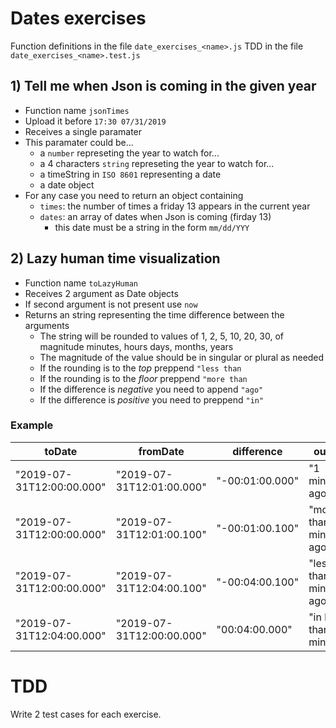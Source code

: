# Dates exercises
Function definitions in the file `date_exercises_<name>.js`
TDD in the file `date_exercises_<name>.test.js`

## 1) Tell me when Json is coming in the given year
* Function name `jsonTimes`
* Upload it before `17:30 07/31/2019`
* Receives a single paramater
* This paramater could be...
  * a `number` represeting the year to watch for...
  * a 4 characters `string` represeting the year to watch for...
  * a timeString in `ISO 8601` representing a date
  * a date object
* For any case you need to return an object containing
  * `times`: the number of times a friday 13 appears in the current year
  * `dates`: an array of dates when Json is coming (firday 13)
    * this date must be a string in the form `mm/dd/YYY`

## 2) Lazy human time visualization
  * Function name `toLazyHuman`
  * Receives 2 argument as Date objects
  * If second argument is not present use `now`
  * Returns an string representing the time difference between the arguments
    * The string will be rounded to values of 1, 2, 5, 10, 20, 30, of magnitude minutes, hours days, months, years
    * The magnitude of the value should be in singular or plural as needed
    * If the rounding is to the *top* preppend `"less than`
    * If the rounding is to the *floor* preppend `"more than`
    * If the difference is *negative* you need to append `"ago"`
    * If the difference is *positive* you need to preppend `"in"`

### Example
toDate | fromDate | difference | output
--- | --- | --- | ---
"2019-07-31T12:00:00.000" | "2019-07-31T12:01:00.000" | "-00:01:00.000" | "1 minute ago"
"2019-07-31T12:00:00.000" | "2019-07-31T12:01:00.100" | "-00:01:00.100" | "more than 1 minute ago"
"2019-07-31T12:00:00.000" | "2019-07-31T12:04:00.100" | "-00:04:00.100" | "less than 5 minutes ago"
"2019-07-31T12:04:00.000" | "2019-07-31T12:00:00.000" | "00:04:00.000" | "in less than 5 minutes"

# TDD

Write 2 test cases for each exercise.
